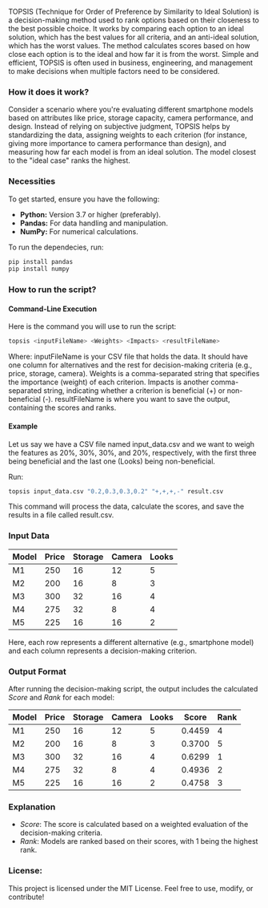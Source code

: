 
TOPSIS (Technique for Order of Preference by Similarity to Ideal Solution) is a decision-making method used to rank options based on their closeness to the best possible choice. It works by comparing each option to an ideal solution, which has the best values for all criteria, and an anti-ideal solution, which has the worst values. The method calculates scores based on how close each option is to the ideal and how far it is from the worst. Simple and efficient, TOPSIS is often used in business, engineering, and management to make decisions when multiple factors need to be considered.

### How it does it work?

Consider a scenario where you're evaluating different smartphone models based on attributes like price, storage capacity, camera performance, and design. Instead of relying on subjective judgment, TOPSIS helps by standardizing the data, assigning weights to each criterion (for instance, giving more importance to camera performance than design), and measuring how far each model is from an ideal solution. The model closest to the "ideal case" ranks the highest.

### Necessities

To get started, ensure you have the following:

- **Python:** Version 3.7 or higher (preferably).
- **Pandas:** For data handling and manipulation.
- **NumPy:** For numerical calculations.

To run the dependecies, run:
```bash
pip install pandas
pip install numpy 
```
### How to run the script?

#### Command-Line Execution
Here is the command you will use to run the script:
```bash
topsis <inputFileName> <Weights> <Impacts> <resultFileName>
```

Where:
inputFileName is your CSV file that holds the data. It should have one column for alternatives and the rest for decision-making criteria (e.g., price, storage, camera).
Weights is a comma-separated string that specifies the importance (weight) of each criterion.
Impacts is another comma-separated string, indicating whether a criterion is beneficial (+) or non-beneficial (-).
resultFileName is where you want to save the output, containing the scores and ranks.

#### Example
Let us say we have a CSV file named input_data.csv and we want to weigh the features as 20%, 30%, 30%, and 20%, respectively, with the first three being beneficial and the last one (Looks) being non-beneficial.

Run:

```bash
topsis input_data.csv "0.2,0.3,0.3,0.2" "+,+,+,-" result.csv
```

This command will process the data, calculate the scores, and save the results in a file called result.csv.


### Input Data

| Model | Price | Storage | Camera | Looks |
|-------|-------|---------|--------|-------|
| M1    | 250   | 16      | 12     | 5     |
| M2    | 200   | 16      | 8      | 3     |
| M3    | 300   | 32      | 16     | 4     |
| M4    | 275   | 32      | 8      | 4     |
| M5    | 225   | 16      | 16     | 2     |

Here, each row represents a different alternative (e.g., smartphone model) and each column represents a decision-making criterion.

### Output Format

After running the decision-making script, the output includes the calculated *Score* and *Rank* for each model:

| Model | Price | Storage | Camera | Looks | Score   | Rank |
|-------|-------|---------|--------|-------|---------|------|
| M1    | 250   | 16      | 12     | 5     | 0.4459  | 4    |
| M2    | 200   | 16      | 8      | 3     | 0.3700  | 5    |
| M3    | 300   | 32      | 16     | 4     | 0.6299  | 1    |
| M4    | 275   | 32      | 8      | 4     | 0.4936  | 2    |
| M5    | 225   | 16      | 16     | 2     | 0.4758  | 3    |

### Explanation

- *Score*: The score is calculated based on a weighted evaluation of the decision-making criteria.
- *Rank*: Models are ranked based on their scores, with 1 being the highest rank.

### License:

This project is licensed under the MIT License. Feel free to use, modify, or contribute!